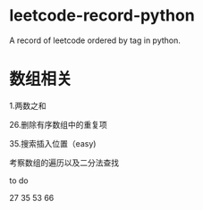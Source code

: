 # leetcode-record-python
A record of leetcode ordered by tag in python.

# 数组相关
1.两数之和

26.删除有序数组中的重复项

35.搜索插入位置（easy)

考察数组的遍历以及二分法查找


 to do 
 
 27 35 53 66
 
